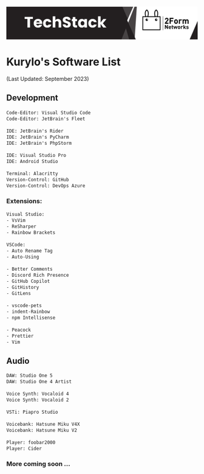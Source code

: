 ![Banner](Banner.png)

# Kurylo's Software List
(Last Updated: September 2023)

## Development
    Code-Editor: Visual Studio Code
    Code-Editor: JetBrain's Fleet

    IDE: JetBrain's Rider
    IDE: JetBrain's PyCharm
    IDE: JetBrain's PhpStorm

    IDE: Visual Studio Pro
    IDE: Android Studio

    Terminal: Alacritty
    Version-Control: GitHub
    Version-Control: DevOps Azure
### Extensions: 
    Visual Studio: 
    - VsVim
    - ReSharper
    - Rainbow Brackets

    VSCode:
    - Auto Rename Tag
    - Auto-Using
    
    - Better Comments
    - Discord Rich Presence
    - GitHub Copilot
    - GitHistory
    - GitLens
    
    - vscode-pets
    - indent-Rainbow
    - npm Intellisense

    - Peacock
    - Prettier
    - Vim

## Audio
    DAW: Studio One 5
    DAW: Studio One 4 Artist

    Voice Synth: Vocaloid 4
    Voice Synth: Vocaloid 2

    VSTi: Piapro Studio

    Voicebank: Hatsune Miku V4X
    Voicebank: Hatsune Miku V2

    Player: foobar2000
    Player: Cider
### More coming soon ...